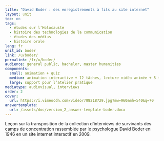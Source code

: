 ```yaml
---
title: "David Boder : des enregistrements à fils au site internet"
layout: unit
toc: on
tags:
  - études sur l’Holocauste
  - histoire des technologies de la communication
  - études des médias
  - histoire orale
lang: fr
unit_id: boder
link: /u/boder/
permalink: /fr/u/boder/
audience: general public, bachelor, master humanities
components:
  small: animation + quiz
  medium: animation interactive + 12 tâches, lecture vidéo animée + 5 tâches
  large: support pour l’atelier pratique
mediatype: audiovisual, interviews
order: 2
cover:
  url: https://i.vimeocdn.com/video/708218729.jpg?mw=960&mh=540&q=70
answertemplate:
  url: /assets/doc/version_2_answer-template-boder.docx
---
```


Leçon sur la transposition de la collection d’interviews de survivants des camps de concentration rassemblée par le psychologue David Boder en 1946 en un site internet interactif en 2009.

<!-- more -->
